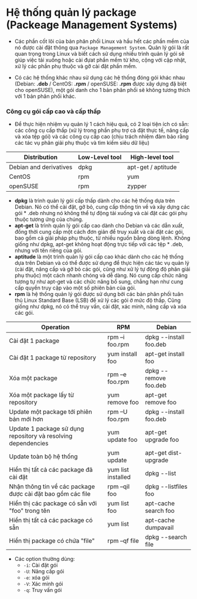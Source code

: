 # Hệ thống quản lý package (Packeage Management Systems)

- Các phần cốt lõi của bản phân phối Linux và hầu hết các phần mềm của nó được cài đặt thông qua `Package Management System`. Quản lý gói là rất quan trọng trong Linux và biết cách sử dụng nhiều trình quản lý gói sẽ giúp việc tải xuống hoặc cài đựat phần mềm từ kho, cộng với cập nhật, xử lý các phần phụ thuộc và gỡ cài đặt phần mềm.

- Có các hệ thống khác nhau sử dụng các hệ thống đóng gói khác nhau (Debian: **.deb** / CentOS: **.rpm** / openSUSE: **.rpm** được xây dựng đặ biệt cho openSUSE), một gói danh cho 1 bản phân phối sẽ không tương thích với 1 bản phân phối khác.

### Công cụ gói cấp cao và cấp thấp
- Để thực hiện nhiệm vụ quản lý 1 cách hiệu quả, có 2 loại tiện ích có sẵn: các công cụ cấp thấp (xử lý trong phần phụ trợ cà đặt thực tế, nâng cấp và xóa tệp gói) và các công cụ cấp cao (chịu trách nhiệm đảm bảo rằng các tác vụ phân giải phụ thuộc và tìm kiếm siêu dữ liệu)

| Distribution | Low-Level tool | High-level tool|
|--------------|----------------|----------------|
|Debian and derivatives| dpkg | apt-get / aptitude|
|CentOS|rpm|yum|
|openSUSE|rpm|zypper|

- **dpkg** là trình quản lý gói cấp thấp dành cho các hệ thống dựa trên Debian. Nó có thể cài đặt, gỡ bỏ, cung cấp thông tin về và xây dựng các gói * .deb nhưng nó không thể tự động tải xuống và cài đặt các gói phụ thuộc tương ứng của chúng.
- **apt-get** là trình quản lý gói cấp cao dành cho Debian và các dẫn xuất, đồng thời cung cấp một cách đơn giản để truy xuất và cài đặt các gói, bao gồm cả giải pháp phụ thuộc, từ nhiều nguồn bằng dòng lệnh. Không giống như dpkg, apt-get không hoạt động trực tiếp với các tệp * .deb, nhưng với tên riêng của gói.
- **aptitude** là một trình quản lý gói cấp cao khác dành cho các hệ thống dựa trên Debian và có thể được sử dụng để thực hiện các tác vụ quản lý (cài đặt, nâng cấp và gỡ bỏ các gói, cũng như xử lý tự động độ phân giải phụ thuộc) một cách nhanh chóng và dễ dàng. Nó cung cấp chức năng tương tự như apt-get và các chức năng bổ sung, chẳng hạn như cung cấp quyền truy cập vào một số phiên bản của gói.
- **rpm** là hệ thống quản lý gói được sử dụng bởi các bản phân phối tuân thủ Linux Standard Base (LSB) để xử lý các gói ở mức độ thấp. Cũng giống như dpkg, nó có thể truy vấn, cài đặt, xác minh, nâng cấp và xóa các gói.

|Operation|RPM|Debian|
|---------|-----------|-----------|
|Cài đặt 1 package|rpm –i foo.rpm|dpkg --install foo.deb|
|Cài đặt 1 package từ repository|yum install foo|apt-get install foo|
|Xóa một package|rpm –e foo.rpm|dpkg --remove foo.deb|
|Xóa một package lấy từ repository|yum remove foo|apt-get remove foo|
|Update một package tới phiên bản mới hơn|rpm –U foo.rpm|dpkg --install foo.deb|
|Update 1 package sử dụng repository và resolving dependencies|yum update foo|apt-get upgrade foo|
|Update toàn bộ hệ thống|yum update|apt-get dist-upgrade|
|Hiển thị tất cả các package đã cài đặt|yum list installed|dpkg --list|
|Nhận thông tin về các package được cài đặt bao gồm các file|rpm –qil foo|dpkg --listfiles foo|
|Hiển thị các package có sẵn với "foo" trong tên|yum list foo|apt-cache search foo|
|Hiển thị tất cả các package có sẵn|yum list|apt-cache dumpavail|
|Hiển thị package có chứa "file"|rpm –qf file|dpkg --search file|


- Các option thường dùng:
  - `-i`: Cài đặt  gói
  - `-U`: Nâng cấp gói
  - `-e`: xóa  gói
  - `-V`: Xác minh  gói 
  - `-q`: Truy vấn gói